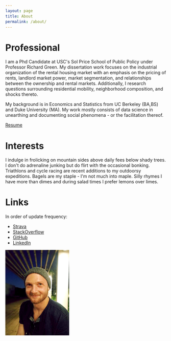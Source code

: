 ```yaml
---
layout: page
title: About
permalink: /about/
---
```


# Professional
I am a Phd Candidate at USC's Sol Price School of Public Policy under Professor Richard Green. My dissertation work focuses on the industrial organization of the rental housing market with an emphasis on the pricing of rents, landlord market power, market segmentation, and relationships between the ownership and rental markets. Additionally, I research questions surrounding residential mobility, neighborhood composition, and shocks thereto. 


My background is in Economics and Statistics from UC Berkeley (BA,BS) and Duke University (MA). My work mostly consists of data science in unearthing and documenting social phenomena - or the facilitation thereof. 

[Resume](./resume_gene_burinskiy.pdf)

# Interests
I indulge in frolicking on mountain sides above daily fees below shady trees. I don't do adrenaline junking but do flirt with the occasional bonking. Triathlons and cycle racing are recent additions to my outdoorsy expeditions. Bagels are my staple - I'm not much into maple. Silly rhymes I have more than dimes and during salad times I prefer lemons over limes.


# Links
In order of update frequency:
- [Strava](https://www.strava.com/athletes/11680196)
- [StackOverflow](https://stackoverflow.com/users/1978817/gene-burinsky)
- [GitHub](https://github.com/kiwiphrases)
- [LinkedIn](https://www.linkedin.com/in/gene-burinsky-29820527/)

<tr><img src="/gb.png" alt="drawing" align="left" width="200"/></tr>

